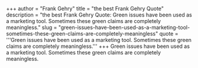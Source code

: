 +++
author = "Frank Gehry"
title = "the best Frank Gehry Quote"
description = "the best Frank Gehry Quote: Green issues have been used as a marketing tool. Sometimes these green claims are completely meaningless."
slug = "green-issues-have-been-used-as-a-marketing-tool-sometimes-these-green-claims-are-completely-meaningless"
quote = '''Green issues have been used as a marketing tool. Sometimes these green claims are completely meaningless.'''
+++
Green issues have been used as a marketing tool. Sometimes these green claims are completely meaningless.
